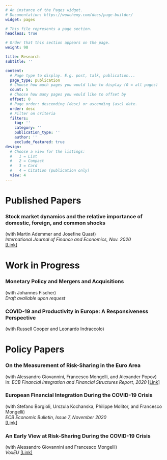 ```yaml
---
# An instance of the Pages widget.
# Documentation: https://wowchemy.com/docs/page-builder/
widget: pages

# This file represents a page section.
headless: true

# Order that this section appears on the page.
weight: 90

title: Research
subtitle: ''

content:
  # Page type to display. E.g. post, talk, publication...
  page_type: publication
  # Choose how much pages you would like to display (0 = all pages)
  count: 5
  # Choose how many pages you would like to offset by
  offset: 0
  # Page order: descending (desc) or ascending (asc) date.
  order: desc
  # Filter on criteria
  filters:
    tag: ''
    category: ''
    publication_type: ''
    author: ''
    exclude_featured: true
design:
  # Choose a view for the listings:
  #   1 = List
  #   2 = Compact
  #   3 = Card
  #   4 = Citation (publication only)
  view: 4
---
```


# Published Papers

### Stock market dynamics and the relative importance of domestic, foreign, and common shocks 
(with Martin Ademmer and Josefine Quast) <br>
*International Journal of Finance and Economics, Nov. 2020* <br>
[[Link]](https://onlinelibrary.wiley.com/doi/10.1002/ijfe.2194)


# Work in Progress
### Monetary Policy and Mergers and Acquisitions 
(with Johannes Fischer) <br>
*Draft available upon request*

### COVID-19 and Productivity in Europe: A Responsiveness Perspective 
(with Russell Cooper and Leonardo Indraccolo)

# Policy Papers
### On the Measurement of Risk-Sharing in the Euro Area
(with Alessandro Giovannini, Francesco Mongelli, and Alexander Popov) <br>
In: *ECB Financial Integration and Financial Structures Report, 2020*
[[Link]](https://www.ecb.europa.eu/pub/fie/html/ecb.fie202003~197074785e.en.html#toc26)

### European Financial Integration During the COVID-19 Crisis
(with  Stefano Borgioli, Urszula Kochanska, Philippe Molitor, and Francesco Mongelli) <br>
*ECB Economic Bulletin, Issue 7, November 2020* <br>
[[Link]](https://www.ecb.europa.eu/pub/economic-bulletin/articles/2020/html/ecb.ebart202007_02~b27e8089c5.en.html)

### An Early View at Risk-Sharing During the COVID-19 Crisis
(with  Alessandro Giovannini and Francesco Mongelli) <br>
*VoxEU* [[Link]](https://voxeu.org/article/early-view-euro-area-risk-sharing-during-covid-19-crisis)
